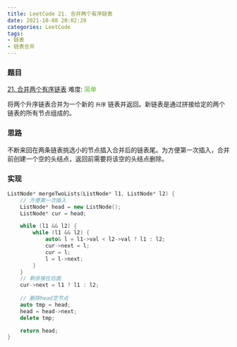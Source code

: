 ```yaml
---
title: LeetCode 21. 合并两个有序链表
date: 2021-10-08 20:02:29
categories: LeetCode
tags:
- 链表
- 链表合并
---
```


### 题目
[21. 合并两个有序链表](https://leetcode-cn.com/problems/merge-two-sorted-lists/)
难度: <span style="color: rgba(90, 183, 38, 1);">简单</span>

将两个升序链表合并为一个新的 `升序` 链表并返回。新链表是通过拼接给定的两个链表的所有节点组成的。
<!-- more -->

### 思路
不断来回在两条链表挑选小的节点插入合并后的链表尾。为方便第一次插入，合并前创建一个空的头结点，返回前需要将该空的头结点删除。

### 实现
``` cpp
ListNode* mergeTwoLists(ListNode* l1, ListNode* l2) {
    // 方便第一次插入
    ListNode* head = new ListNode();
    ListNode* cur = head;

    while (l1 && l2) {
        while (l1 && l2) {
            auto& l = l1->val < l2->val ? l1 : l2;
            cur->next = l;
            cur = l;
            l = l->next;
        }
    }
    // 剩余接在后面
    cur->next = l1 ? l1 : l2;
    
    // 删除head空节点
    auto tmp = head;
    head = head->next;
    delete tmp;

    return head;
}
```
